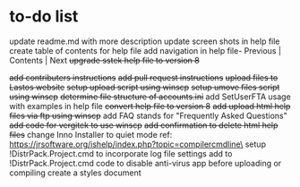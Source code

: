 # to-do list

update readme.md with more description
update screen shots in help file
create table of contents for help file
add  navigation in help file- Previous | Contents | Next
~~upgrade sstek help file to version 8~~

~~add contributers instructions~~
~~add pull request instructions~~
~~upload files to Lastos website~~
~~setup upload script using winscp~~
~~setup umove files script using winscp~~
~~determine file structure of accounts.ini~~
add SetUserFTA usage with examples in help file
~~convert help file to version 8~~
~~add upload html help files via ftp using winscp~~
add  FAQ stands for "Frequently Asked Questions"
~~add code for vergitek to use winscp~~
~~add confirmation to delete html help files~~
change  Inno Installer to quiet mode ref: https://jrsoftware.org/ishelp/index.php?topic=compilercmdline\
setup !DistrPack.Project.cmd to incorporate log file settings
add to !DistrPack.Project.cmd code to disable anti-virus app before uploading or compiling
create a styles document